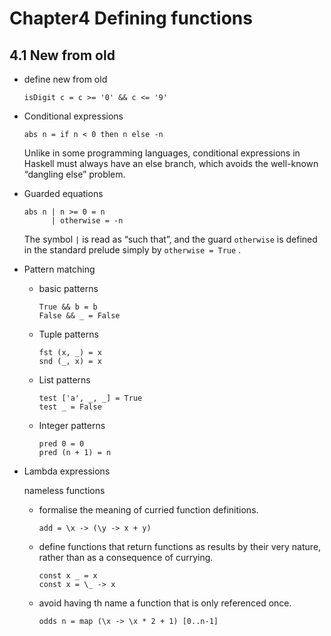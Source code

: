 # Chapter4 Defining functions

##  4.1 New from old

+   define new from old

    ```
    isDigit c = c >= '0' && c <= '9'
    ```
    
+   Conditional expressions

    ```
    abs n = if n < 0 then n else -n
    ```
    
    Unlike in some programming languages, conditional expressions
    in Haskell must always have an else branch, which avoids the well-known “dangling else” problem.
    
+   Guarded equations


        abs n | n >= 0 = n              
              | otherwise = -n

    
    The symbol ```|``` is read as “such that”, and the guard ```otherwise``` is defined in the
standard prelude simply by ```otherwise = True``` .


+   Pattern matching

    +   basic patterns
    
            True && b = b
            False && _ = False
    
    +   Tuple patterns
        
            fst (x, _) = x
            snd (_, x) = x
    
    +   List patterns
    
            test ['a', _, _] = True
            test _ = False
        
    +   Integer patterns
    
            pred 0 = 0
            pred (n + 1) = n
            

+   Lambda expressions

    nameless functions
    
    +   formalise the meaning of curried function definitions.
        
            add = \x -> (\y -> x + y)
            
    +   define functions that return functions as results by their very nature, rather than as a consequence of currying.
    
            const x _ = x
            const x = \_ -> x
            
    +   avoid having th name a function that is only referenced once.
    
            odds n = map (\x -> \x * 2 + 1) [0..n-1]
